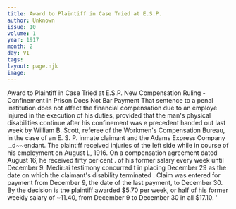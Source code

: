 ```yaml
---
title: Award to Plaintiff in Case Tried at E.S.P.
author: Unknown
issue: 10
volume: 1
year: 1917
month: 2
day: VI
tags:
layout: page.njk
image:
---
```

Award to Plaintiff in Case Tried at E.S.P.   New Compensation Ruling -Confinement in Prison Does Not Bar Payment   That sentence to a penal institution does not affect the financial compensation due to an employe injured in the execution of his duties, provided that the man's physical disabilities continue after his confinement was   e precedent handed out last week by William B. Scott, referee of the Workmen's Compensation  Bureau, in the case of an E. S. P. inmate claimant and the Adams Express Company ,_d~~endant.   The plaintiff received injuries of the left side while in course of his employment on August L, 1916. On a compensation agreement dated August 16, he received fifty per cent . of his former salary every week until December 9.   Medir:ai testimony concurred t in placing December 29 as the date on which the claimant's disability terminated . Claim was entered for payment from December 9, the date of the last payment, to December 30. By the decision is the plaintiff awarded $5.70 per week, or half of his former weekly salary of ~11.40, from December 9 to December 30 in all $17.10. '   


